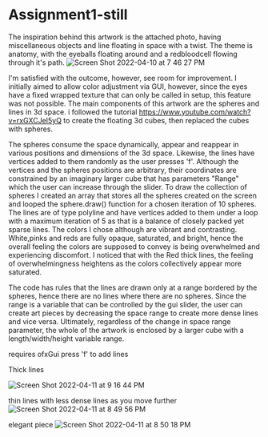 # Assignment1-still
 
The inspiration behind this artwork is the attached photo, having miscellaneous objects and line floating in space with a twist. The theme is anatomy, with the eyeballs floating around and a redbloodcell flowing through it's path.
![Screen Shot 2022-04-10 at 7 46 27 PM](https://user-images.githubusercontent.com/102983688/162793013-aa020fb0-9b71-447e-b14b-7b0b9debbd62.png)

I'm satisfied with the outcome, however, see room for improvement. I initially aimed to allow color adjustment via GUI, however, since the eyes have a fixed wrapped texture that can only be called in setup, this feature was not possible. 
The main components of this artwork are the spheres and lines in 3d space.
i followed the tutorial https://www.youtube.com/watch?v=rxGXCJeI5yQ to create the floating 3d cubes, then replaced the cubes with spheres.

The spheres consume the space dynamically, appear and reappear in various positions and dimensions of the 3d space.
Likewise, the lines have vertices added to them randomly as the user presses 'f'. Although the vertices and the spheres positions are arbitrary, their coordinates are constrained by an imaginary larger cube that has parameters "Range" which the user can increase through the slider. To draw the collection of spheres I created an array that stores all the spheres created on the screen and looped the sphere.draw() function for a chosen iteration of 10 spheres. The lines are of type polyline and have vertices added to them under a loop with a maximum iteration of 5 as that is a balance of closely packed yet sparse lines.
The colors I chose although are vibrant and contrasting. White,pinks and reds are fully opaque, saturated, and bright, hence the overall feeling the colors are supposed to convey is being overwhelmed and experiencing discomfort. I noticed that with the Red thick lines, the feeling of overwhelmingness heightens as the colors collectively appear more saturated.

The code has rules that the lines are drawn only at a range bordered by the spheres, hence there are no lines where there are no spheres. Since the range is a variable that can be controlled by the gui slider, the user can create art pieces by decreasing the space range to create more dense lines and vice versa. Ultimately, regardless of the change in space range parameter, the whole of the artwork is enclosed by a larger cube with a length/width/height variable range.


requires ofxGui
press 'f' to add lines

Thick lines

![Screen Shot 2022-04-11 at 9 16 44 PM](https://user-images.githubusercontent.com/102983688/162794525-0c1f65a7-6e5c-4fc8-b4ad-d43a57ae753b.png)

thin lines with less dense lines as you move further
![Screen Shot 2022-04-11 at 8 49 56 PM](https://user-images.githubusercontent.com/102983688/162791779-01eadf56-317b-400a-bd03-d2790c6da1be.png)

elegant piece
![Screen Shot 2022-04-11 at 8 50 18 PM](https://user-images.githubusercontent.com/102983688/162791787-82a64f1c-828e-4f8f-bcd1-3552787dc27e.png)
